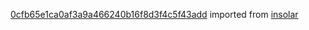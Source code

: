 [0cfb65e1ca0af3a9a466240b16f8d3f4c5f43add](https://github.com/insolar/insolar/commit/0cfb65e1ca0af3a9a466240b16f8d3f4c5f43add) imported from [insolar](https://github.com/insolar/insolar)
